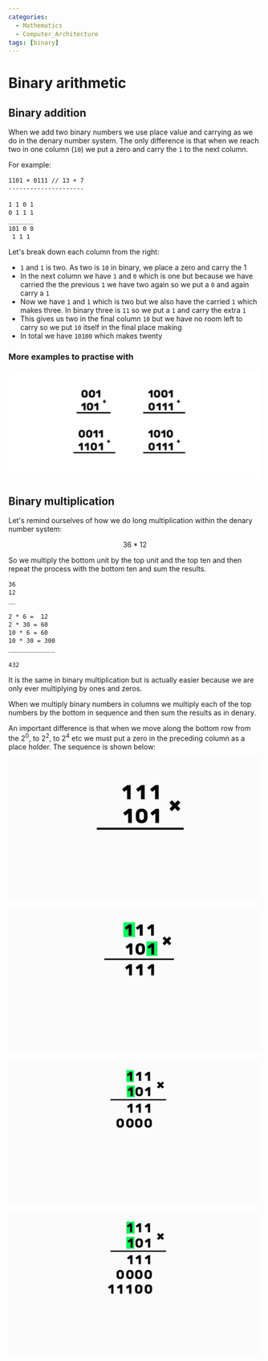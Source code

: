 ```yaml
---
categories:
  - Mathematics
  - Computer_Architecture
tags: [binary]
---
```

# Binary arithmetic

## Binary addition

When we add two binary numbers we use place value and carrying as we do in the denary number system. The only difference is that when we reach two in one column (`10`) we put a zero and carry the `1` to the next column.

For example:

````
1101 + 0111 // 13 + 7
---------------------

1 1 0 1  
0 1 1 1  
_______
101	0 0
 1 1 1
````

Let's break down each column from the right:

* `1` and `1` is two. As two is `10` in binary, we place a zero and carry the 1
* In the next column we have `1` and `0` which is one but because we have carried the the previous `1` we have two again so we put a `0` and again carry a `1`
* Now we have `1` and `1` which is two but we also have the carried `1` which makes three. In binary three is `11` so we put a `1` and carry the extra `1`
* This gives us two in the final column `10` but we have no room left to carry so we put `10` itself in the final place making
* In total we have `10100` which makes twenty

### More examples to practise with

![](../img/../../img/Pasted_image_20220319174839.png)

## Binary multiplication

Let's remind ourselves of how we do long multiplication within the denary number system:

$$ 36 * 12 $$

So we multiply the bottom unit by the top unit and the top ten and then repeat the process with the bottom ten and sum the results.

````
36
12
__

2 * 6 =  12
2 * 30 = 60
10 * 6 = 60
10 * 30 = 300
_____________

432

````

It is the same in binary multiplication but is actually easier because we are only ever multiplying by ones and zeros.

When we multiply binary numbers in columns we multiply each of the top numbers by the bottom in sequence and then sum the results as in denary.

An important difference is that when we move along the bottom row from the $2^0$, to $2^2$, to $2^4$ etc we must put a zero in the preceding column as a place holder. The sequence is shown below:

![](/img/multiplication_01.gif)

![](/img/multiplication_02.gif)

![](/img/multiplication_03.gif)

![](/img/multiplication_04.gif)
